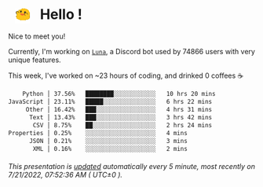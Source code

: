<h1>   <img src="./spoinky.gif" style="vertical-align:middle;" width="30px">   Hello ! </h1>

Nice to meet you!

Currently, I'm working on <a href='https://github.com/Asgarrrr/Luna'>`Luna`</a>, a Discord bot used by 74866 users with very unique features.

This week, I've worked on ~23 hours of coding, and drinked 0 coffees ☕

```
    Python │ 37.56%   ████████░░░░░░░░░░░░   10 hrs 20 mins
JavaScript │ 23.11%   █████░░░░░░░░░░░░░░░   6 hrs 22 mins
     Other │ 16.42%   ███░░░░░░░░░░░░░░░░░   4 hrs 31 mins
      Text │ 13.43%   ███░░░░░░░░░░░░░░░░░   3 hrs 42 mins
       CSV │ 8.75%    ██░░░░░░░░░░░░░░░░░░   2 hrs 24 mins
Properties │ 0.25%    ░░░░░░░░░░░░░░░░░░░░   4 mins
      JSON │ 0.21%    ░░░░░░░░░░░░░░░░░░░░   3 mins
       XML │ 0.16%    ░░░░░░░░░░░░░░░░░░░░   2 mins
```

###### This presentation is [updated](https://github.com/Asgarrrr) automatically every 5 minute, most recently on 7/21/2022, 07:52:36 AM ( UTC±0 ).